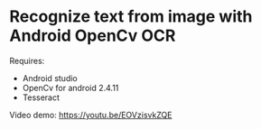 # Recognize text from image with Android OpenCv OCR
Requires:
- Android studio
- OpenCv for android 2.4.11
- Tesseract


Video demo: https://youtu.be/EOVzisvkZQE
